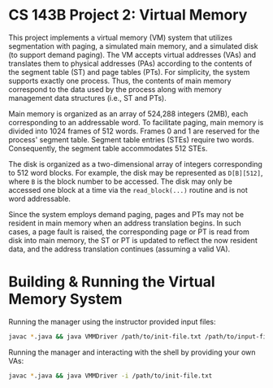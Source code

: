 
# CS 143B Project 2: Virtual Memory
This project implements a virtual memory (VM) system that utilizes segmentation with paging, a simulated main memory, and a simulated disk (to support demand paging). The VM accepts virtual addresses (VAs) and translates them to physical addresses (PAs) according to the contents of the segment table (ST) and page tables (PTs). For simplicity, the system supports exactly one process. Thus, the contents of main memory correspond to the data used by the process along with memory management data structures (i.e., ST and PTs).

Main memory is organized as an array of 524,288 integers (2MB), each corresponding to an addressable word. To facilitate paging, main memory is divided into 1024 frames of 512 words. Frames 0 and 1 are reserved for the process' segment table. Segment table entries (STEs) require two words. Consequently, the segment table accommodates 512 STEs.

The disk is organized as a two-dimensional array of integers corresponding to 512 word blocks. For example, the disk may be represented as `D[B][512]`, where `B` is the block number to be accessed. The disk may only be accessed one block at a time via the  `read_block(...)` routine and is not word addressable.

Since the system employs demand paging, pages and PTs may not be resident in main memory when an address translation begins. In such cases, a page fault is raised, the corresponding page or PT is read from disk into main memory, the ST or PT is updated to reflect the now resident data, and the address translation continues (assuming a valid VA).


# Building & Running the Virtual Memory System
Running the manager using the instructor provided input files:
```sh
javac *.java && java VMMDriver /path/to/init-file.txt /path/to/input-file.txt
```
Running the manager and interacting with the shell by providing your own VAs:
```sh
javac *.java && java VMMDriver -i /path/to/init-file.txt
```